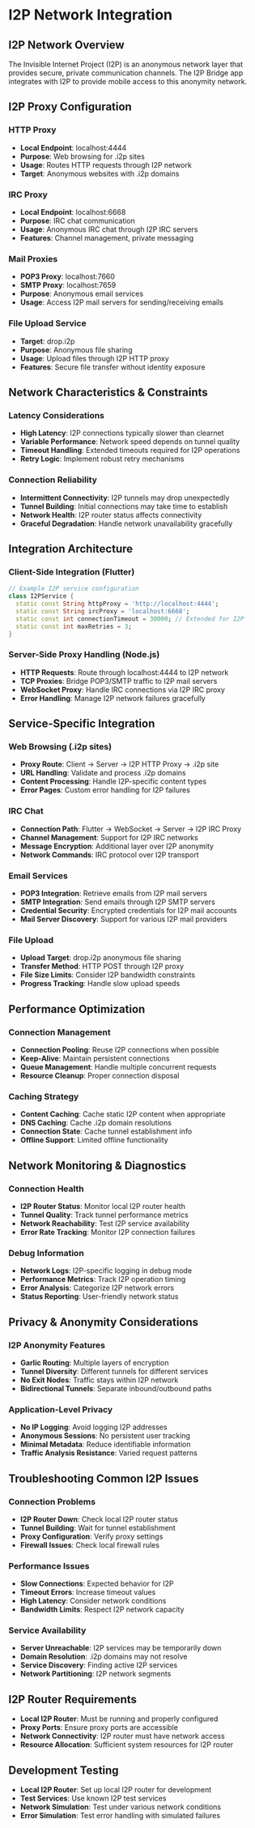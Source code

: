 # I2P Network Integration

## I2P Network Overview
The Invisible Internet Project (I2P) is an anonymous network layer that provides secure, private communication channels. The I2P Bridge app integrates with I2P to provide mobile access to this anonymity network.

## I2P Proxy Configuration

### HTTP Proxy
- **Local Endpoint**: localhost:4444
- **Purpose**: Web browsing for .i2p sites
- **Usage**: Routes HTTP requests through I2P network
- **Target**: Anonymous websites with .i2p domains

### IRC Proxy
- **Local Endpoint**: localhost:6668
- **Purpose**: IRC chat communication
- **Usage**: Anonymous IRC chat through I2P IRC servers
- **Features**: Channel management, private messaging

### Mail Proxies
- **POP3 Proxy**: localhost:7660
- **SMTP Proxy**: localhost:7659
- **Purpose**: Anonymous email services
- **Usage**: Access I2P mail servers for sending/receiving emails

### File Upload Service
- **Target**: drop.i2p
- **Purpose**: Anonymous file sharing
- **Usage**: Upload files through I2P HTTP proxy
- **Features**: Secure file transfer without identity exposure

## Network Characteristics & Constraints

### Latency Considerations
- **High Latency**: I2P connections typically slower than clearnet
- **Variable Performance**: Network speed depends on tunnel quality
- **Timeout Handling**: Extended timeouts required for I2P operations
- **Retry Logic**: Implement robust retry mechanisms

### Connection Reliability
- **Intermittent Connectivity**: I2P tunnels may drop unexpectedly
- **Tunnel Building**: Initial connections may take time to establish
- **Network Health**: I2P router status affects connectivity
- **Graceful Degradation**: Handle network unavailability gracefully

## Integration Architecture

### Client-Side Integration (Flutter)
```dart
// Example I2P service configuration
class I2PService {
  static const String httpProxy = 'http://localhost:4444';
  static const String ircProxy = 'localhost:6668';
  static const int connectionTimeout = 30000; // Extended for I2P
  static const int maxRetries = 3;
}
```

### Server-Side Proxy Handling (Node.js)
- **HTTP Requests**: Route through localhost:4444 to I2P network
- **TCP Proxies**: Bridge POP3/SMTP traffic to I2P mail servers
- **WebSocket Proxy**: Handle IRC connections via I2P IRC proxy
- **Error Handling**: Manage I2P network failures gracefully

## Service-Specific Integration

### Web Browsing (.i2p sites)
- **Proxy Route**: Client → Server → I2P HTTP Proxy → .i2p site
- **URL Handling**: Validate and process .i2p domains
- **Content Processing**: Handle I2P-specific content types
- **Error Pages**: Custom error handling for I2P failures

### IRC Chat
- **Connection Path**: Flutter → WebSocket → Server → I2P IRC Proxy
- **Channel Management**: Support for I2P IRC networks
- **Message Encryption**: Additional layer over I2P anonymity
- **Network Commands**: IRC protocol over I2P transport

### Email Services
- **POP3 Integration**: Retrieve emails from I2P mail servers
- **SMTP Integration**: Send emails through I2P SMTP servers
- **Credential Security**: Encrypted credentials for I2P mail accounts
- **Mail Server Discovery**: Support for various I2P mail providers

### File Upload
- **Upload Target**: drop.i2p anonymous file sharing
- **Transfer Method**: HTTP POST through I2P proxy
- **File Size Limits**: Consider I2P bandwidth constraints
- **Progress Tracking**: Handle slow upload speeds

## Performance Optimization

### Connection Management
- **Connection Pooling**: Reuse I2P connections when possible
- **Keep-Alive**: Maintain persistent connections
- **Queue Management**: Handle multiple concurrent requests
- **Resource Cleanup**: Proper connection disposal

### Caching Strategy
- **Content Caching**: Cache static I2P content when appropriate
- **DNS Caching**: Cache .i2p domain resolutions
- **Connection State**: Cache tunnel establishment info
- **Offline Support**: Limited offline functionality

## Network Monitoring & Diagnostics

### Connection Health
- **I2P Router Status**: Monitor local I2P router health
- **Tunnel Quality**: Track tunnel performance metrics
- **Network Reachability**: Test I2P service availability
- **Error Rate Tracking**: Monitor I2P connection failures

### Debug Information
- **Network Logs**: I2P-specific logging in debug mode
- **Performance Metrics**: Track I2P operation timing
- **Error Analysis**: Categorize I2P network errors
- **Status Reporting**: User-friendly network status

## Privacy & Anonymity Considerations

### I2P Anonymity Features
- **Garlic Routing**: Multiple layers of encryption
- **Tunnel Diversity**: Different tunnels for different services
- **No Exit Nodes**: Traffic stays within I2P network
- **Bidirectional Tunnels**: Separate inbound/outbound paths

### Application-Level Privacy
- **No IP Logging**: Avoid logging I2P addresses
- **Anonymous Sessions**: No persistent user tracking
- **Minimal Metadata**: Reduce identifiable information
- **Traffic Analysis Resistance**: Varied request patterns

## Troubleshooting Common I2P Issues

### Connection Problems
- **I2P Router Down**: Check local I2P router status
- **Tunnel Building**: Wait for tunnel establishment
- **Proxy Configuration**: Verify proxy settings
- **Firewall Issues**: Check local firewall rules

### Performance Issues
- **Slow Connections**: Expected behavior for I2P
- **Timeout Errors**: Increase timeout values
- **High Latency**: Consider network conditions
- **Bandwidth Limits**: Respect I2P network capacity

### Service Availability
- **Server Unreachable**: I2P services may be temporarily down
- **Domain Resolution**: .i2p domains may not resolve
- **Service Discovery**: Finding active I2P services
- **Network Partitioning**: I2P network segments

## I2P Router Requirements
- **Local I2P Router**: Must be running and properly configured
- **Proxy Ports**: Ensure proxy ports are accessible
- **Network Connectivity**: I2P router must have network access
- **Resource Allocation**: Sufficient system resources for I2P router

## Development Testing
- **Local I2P Router**: Set up local I2P router for development
- **Test Services**: Use known I2P test services
- **Network Simulation**: Test under various network conditions
- **Error Simulation**: Test error handling with simulated failures